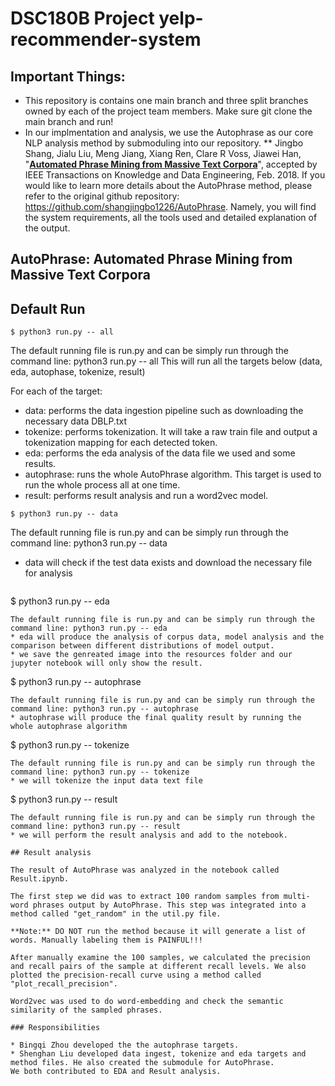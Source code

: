# DSC180B Project yelp-recommender-system

## Important Things:
* This repository is contains one main branch and three split branches owned by each of the project team members. Make sure git clone the main branch and run!
* In our implmentation and analysis, we use the Autophrase as our core NLP analysis method by submoduling into our repository.
** Jingbo Shang, Jialu Liu, Meng Jiang, Xiang Ren, Clare R Voss, Jiawei Han, "**[Automated Phrase Mining from Massive Text Corpora](https://arxiv.org/abs/1702.04457)**", accepted by IEEE Transactions on Knowledge and Data Engineering, Feb. 2018.
If you would like to learn more details about the AutoPhrase method, please refer to the original github repository: https://github.com/shangjingbo1226/AutoPhrase. Namely, you will find the system requirements, all the tools used and detailed explanation of the output.


## AutoPhrase: Automated Phrase Mining from Massive Text Corpora

## Default Run

```
$ python3 run.py -- all
```
The default running file is run.py and can be simply run through the command line: python3 run.py -- all
This will run all the targets below (data, eda, autophase, tokenize, result)

For each of the target:
* data: performs the data ingestion pipeline such as downloading the necessary data DBLP.txt
* tokenize: performs tokenization. It will take a raw train file and output a tokenization mapping for each detected token.
* eda: performs the eda analysis of the data file we used and some results.
* autophrase: runs the whole AutoPhrase algorithm. This target is used to run the whole process all at one time.
* result: performs result analysis and run a word2vec model.

```
$ python3 run.py -- data
```
The default running file is run.py and can be simply run through the command line: python3 run.py -- data
* data will check if the test data exists and download the necessary file for analysis

```

```
$ python3 run.py -- eda
```
The default running file is run.py and can be simply run through the command line: python3 run.py -- eda
* eda will produce the analysis of corpus data, model analysis and the comparison between different distributions of model output.
* we save the genreated image into the resources folder and our jupyter notebook will only show the result.

```
$ python3 run.py -- autophrase
```
The default running file is run.py and can be simply run through the command line: python3 run.py -- autophrase
* autophrase will produce the final quality result by running the whole autophrase algorithm

```
$ python3 run.py -- tokenize
```
The default running file is run.py and can be simply run through the command line: python3 run.py -- tokenize
* we will tokenize the input data text file

```
$ python3 run.py -- result
```
The default running file is run.py and can be simply run through the command line: python3 run.py -- result
* we will perform the result analysis and add to the notebook. 

## Result analysis

The result of AutoPhrase was analyzed in the notebook called Result.ipynb.

The first step we did was to extract 100 random samples from multi-word phrases output by AutoPhrase. This step was integrated into a method called "get_random" in the util.py file.

**Note:** DO NOT run the method because it will generate a list of words. Manually labeling them is PAINFUL!!!

After manually examine the 100 samples, we calculated the precision and recall pairs of the sample at different recall levels. We also plotted the precision-recall curve using a method called "plot_recall_precision".

Word2vec was used to do word-embedding and check the semantic similarity of the sampled phrases.

### Responsibilities

* Bingqi Zhou developed the the autophrase targets.
* Shenghan Liu developed data ingest, tokenize and eda targets and method files. He also created the submodule for AutoPhrase.
We both contributed to EDA and Result analysis.
